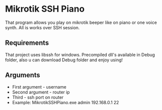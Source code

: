 # Mikrotik SSH Piano

That program allows you play on mikrotik beeper like on piano or one voice synth. All is works over SSH session.

## Requirements
That project uses libssh for windows. Precompiled dll's available in Debug folder, also u can download Debug folder and enjoy using!

## Arguments 
* First argument - username
* Second argument - router ip
* Third - ssh port on router
* Example: MikrotikSSHPiano.exe admin 192.168.0.1 22 